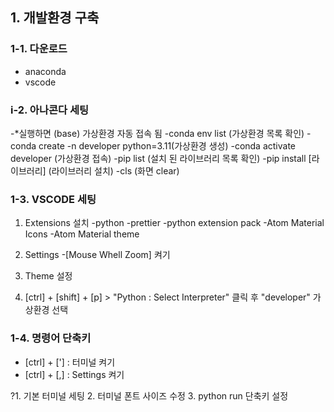 ## 1. 개발환경 구축

### 1-1. 다운로드
- anaconda
- vscode

### i-2. 아나콘다 세팅
-*실행하면 (base) 가상환경 자동 접속 됨
-conda env list                       (가상환경 목록 확인)
-conda create -n developer python=3.11(가상환경 생성)
-conda activate developer             (가상환경 접속)
-pip list                             (설치 된 라이브러리 목록 확인)
-pip install [라이브러리]              (라이브러리 설치)
-cls                                  (화면 clear)

### 1-3. VSCODE 세팅
1. Extensions 설치
-python
-prettier
-python extension pack
-Atom Material Icons
-Atom Material theme

2. Settings
-[Mouse Whell Zoom] 켜기
3. Theme 설정
4. [ctrl] + [shift] + [p] > "Python : Select Interpreter" 클릭 후 "developer" 가상환경 선택

### 1-4. 명령어 단축키
- [ctrl] + ['] : 터미널 켜기
- [ctrl] + [,] : Settings 켜기


?1. 기본 터미널 세팅
2. 터미널 폰트 사이즈 수정
3. python run 단축키 설정